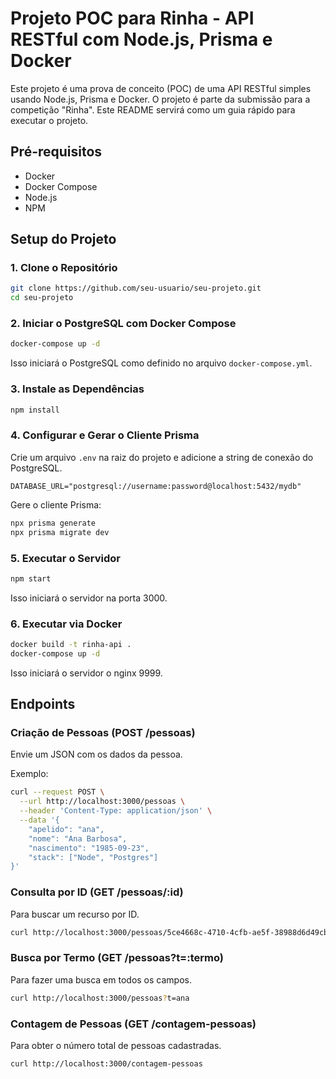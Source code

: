 # Projeto POC para Rinha - API RESTful com Node.js, Prisma e Docker

Este projeto é uma prova de conceito (POC) de uma API RESTful simples usando Node.js, Prisma e Docker. O projeto é parte da submissão para a competição "Rinha". Este README servirá como um guia rápido para executar o projeto.

## Pré-requisitos

- Docker
- Docker Compose
- Node.js
- NPM

## Setup do Projeto

### 1. Clone o Repositório

```bash
git clone https://github.com/seu-usuario/seu-projeto.git
cd seu-projeto
```

### 2. Iniciar o PostgreSQL com Docker Compose

```bash
docker-compose up -d
```

Isso iniciará o PostgreSQL como definido no arquivo `docker-compose.yml`.

### 3. Instale as Dependências

```bash
npm install
```

### 4. Configurar e Gerar o Cliente Prisma

Crie um arquivo `.env` na raiz do projeto e adicione a string de conexão do PostgreSQL.

```env
DATABASE_URL="postgresql://username:password@localhost:5432/mydb"
```

Gere o cliente Prisma:

```bash
npx prisma generate
npx prisma migrate dev
```

### 5. Executar o Servidor

```bash
npm start
```

Isso iniciará o servidor na porta 3000.

### 6. Executar via Docker

```bash
docker build -t rinha-api .
docker-compose up -d
```

Isso iniciará o servidor o nginx 9999.

## Endpoints

### Criação de Pessoas (POST /pessoas)

Envie um JSON com os dados da pessoa.

Exemplo:

```bash
curl --request POST \
  --url http://localhost:3000/pessoas \
  --header 'Content-Type: application/json' \
  --data '{
	"apelido": "ana",
	"nome": "Ana Barbosa",
	"nascimento": "1985-09-23",
	"stack": ["Node", "Postgres"]
}'
```

### Consulta por ID (GET /pessoas/:id)

Para buscar um recurso por ID.

```bash
curl http://localhost:3000/pessoas/5ce4668c-4710-4cfb-ae5f-38988d6d49cb
```

### Busca por Termo (GET /pessoas?t=:termo)

Para fazer uma busca em todos os campos.

```bash
curl http://localhost:3000/pessoas?t=ana
```

### Contagem de Pessoas (GET /contagem-pessoas)

Para obter o número total de pessoas cadastradas.

```bash
curl http://localhost:3000/contagem-pessoas
```
